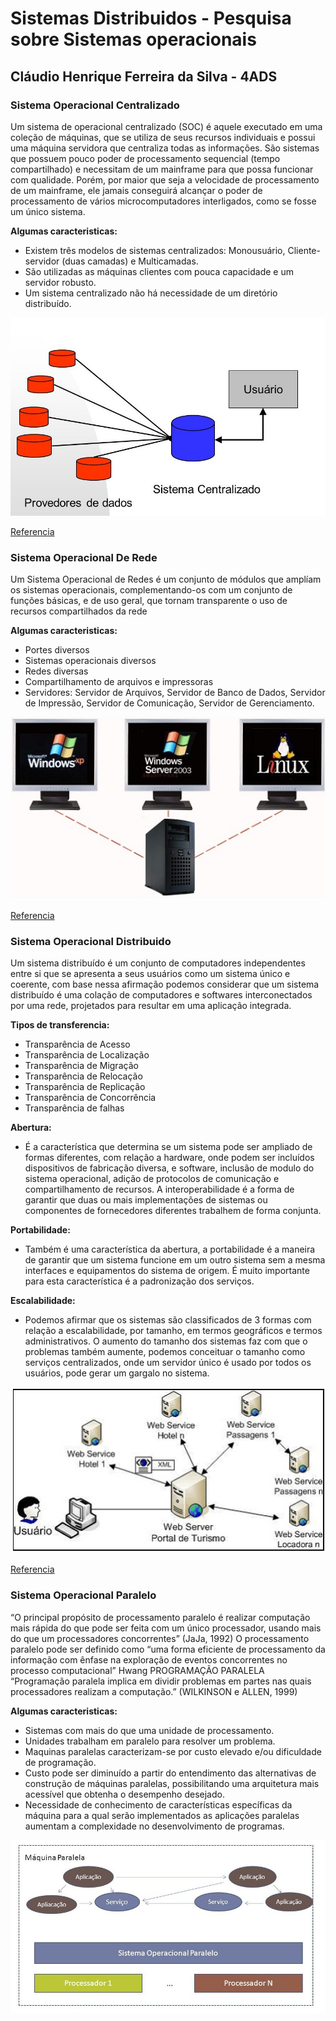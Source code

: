 # Sistemas Distribuidos - Pesquisa sobre Sistemas operacionais

## Cláudio Henrique Ferreira da Silva - 4ADS


### Sistema Operacional Centralizado

Um sistema de operacional centralizado (SOC) é aquele executado em uma coleção de máquinas, que se utiliza de seus recursos individuais e possui uma máquina servidora que centraliza todas as informações. São sistemas que possuem pouco poder de processamento sequencial (tempo compartilhado) e necessitam de um mainframe para que possa funcionar com qualidade. Porém, por maior que seja a velocidade de processamento de um mainframe, ele jamais conseguirá alcançar o poder de processamento de vários microcomputadores interligados, como se fosse um único sistema.

**Algumas caracteristicas:**
- Existem três modelos de sistemas centralizados: Monousuário, Cliente-servidor (duas camadas) e Multicamadas.
- São utilizadas as máquinas clientes com pouca capacidade e um servidor robusto.
- Um sistema centralizado não há necessidade de um diretório distribuído.

![Image](https://github.com/claudiohenriquefds/chfs/blob/master/src/assets/1.jpeg?raw=true)

[Referencia](https://www.infoescola.com/informatica/sistema-de-informacao-centralizado/)

### Sistema Operacional De Rede

Um Sistema Operacional de Redes é um conjunto de módulos que amplíam os sistemas operacionais, complementando-os com um conjunto de funções básicas, e de uso geral, que tornam transparente o uso de recursos compartilhados da rede

**Algumas caracteristicas:**
- Portes diversos
- Sistemas operacionais diversos
- Redes diversas
- Compartilhamento de arquivos e impressoras
- Servidores: Servidor de Arquivos, Servidor de Banco de Dados, Servidor de Impressão, Servidor de Comunicação, Servidor de Gerenciamento.

![Image](https://github.com/claudiohenriquefds/chfs/blob/master/src/assets/2.jpeg?raw=true)

[Referencia](http://rrbrandt.dee.ufcg.edu.br/br/docs/redes/sor)

### Sistema Operacional Distribuido

Um sistema distribuído é um conjunto de computadores independentes entre si que se apresenta a seus usuários como um sistema único e coerente, com base nessa afirmação podemos considerar que um sistema distribuído é uma colação de computadores e softwares interconectados por uma rede, projetados para resultar em uma aplicação integrada.

**Tipos de transferencia:**
- Transparência de Acesso
- Transparência de Localização
- Transparência de Migração
- Transparência de Relocação
- Transparência de Replicação
- Transparência de Concorrência
- Transparência de falhas

**Abertura:**
- É a característica que determina se um sistema pode ser ampliado de formas diferentes, com relação a hardware, onde podem ser incluídos dispositivos de fabricação diversa, e software, inclusão de modulo do sistema operacional, adição de protocolos de comunicação e compartilhamento de recursos. A interoperabilidade é a forma de garantir que duas ou mais implementações de sistemas ou componentes de fornecedores diferentes trabalhem de forma conjunta.

**Portabilidade:**
- Também é uma característica da abertura, a portabilidade é a maneira de garantir que um sistema funcione em um outro sistema sem a mesma interfaces e equipamentos do sistema de origem. É muito importante para esta característica é a padronização dos serviços.

**Escalabilidade:**
- Podemos afirmar que os sistemas são classificados de 3 formas com relação a escalabilidade, por tamanho, em termos geográficos e termos administrativos. O aumento do tamanho dos sistemas faz com que o problemas também aumente, podemos conceituar o tamanho como serviços centralizados, onde um servidor único é usado por todos os usuários, pode gerar um gargalo no sistema.

![Image](https://github.com/claudiohenriquefds/chfs/blob/master/src/assets/3.jpeg?raw=true)

[Referencia](https://tecnologia.culturamix.com/dicas/o-que-e-um-sistema-distribuido)

### Sistema Operacional Paralelo

“O principal propósito de processamento paralelo é realizar computação mais rápida do que pode ser feita com um único processador, usando mais do que um processadores concorrentes” (JaJa, 1992) O processamento paralelo pode ser definido como “uma forma eficiente de processamento da informação com ênfase na exploração de eventos concorrentes no processo computacional” Hwang PROGRAMAÇÃO PARALELA “Programação paralela implica em dividir problemas em partes nas quais processadores realizam a computação.” (WILKINSON e ALLEN, 1999)

**Algumas caracteristicas:**
- Sistemas com mais do que uma unidade de processamento.
- Unidades trabalham em paralelo para resolver um problema.
- Maquinas paralelas caracterizam-se por custo elevado e/ou dificuldade de programação.
- Custo pode ser diminuído a partir do entendimento das alternativas de construção de máquinas paralelas, possibilitando uma arquitetura mais acessível que obtenha o desempenho desejado.
- Necessidade de conhecimento de características específicas da máquina para a qual serão implementados as aplicações paralelas aumentam a complexidade no desenvolvimento de programas.

![Image](https://github.com/claudiohenriquefds/chfs/blob/master/src/assets/4.jpeg?raw=true)
